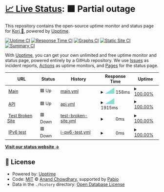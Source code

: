 # [📈 Live Status](https://status.korsinemi.link): <!--live status--> **🟧 Partial outage**

This repository contains the open-source uptime monitor and status page for [Kori 🦊](https://korsinemi.link), powered by [Upptime](https://github.com/upptime/upptime).

[![Uptime CI](https://github.com/Korsinemi/status/workflows/Uptime%20CI/badge.svg)](https://github.com/Korsinemi/status/actions?query=workflow%3A%22Uptime+CI%22)
[![Response Time CI](https://github.com/Korsinemi/status/workflows/Response%20Time%20CI/badge.svg)](https://github.com/Korsinemi/status/actions?query=workflow%3A%22Response+Time+CI%22)
[![Graphs CI](https://github.com/Korsinemi/status/workflows/Graphs%20CI/badge.svg)](https://github.com/Korsinemi/status/actions?query=workflow%3A%22Graphs+CI%22)
[![Static Site CI](https://github.com/Korsinemi/status/workflows/Static%20Site%20CI/badge.svg)](https://github.com/Korsinemi/status/actions?query=workflow%3A%22Static+Site+CI%22)
[![Summary CI](https://github.com/Korsinemi/status/workflows/Summary%20CI/badge.svg)](https://github.com/Korsinemi/status/actions?query=workflow%3A%22Summary+CI%22)

With [Upptime](https://upptime.js.org), you can get your own unlimited and free uptime monitor and status page, powered entirely by a GitHub repository. We use [Issues](https://github.com/Korsinemi/status/issues) as incident reports, [Actions](https://github.com/Korsinemi/status/actions) as uptime monitors, and [Pages](https://status.korsinemi.link) for the status page.

<!--start: status pages-->
<!-- This summary is generated by Upptime (https://github.com/upptime/upptime) -->
<!-- Do not edit this manually, your changes will be overwritten -->
<!-- prettier-ignore -->
| URL | Status | History | Response Time | Uptime |
| --- | ------ | ------- | ------------- | ------ |
| <img alt="" src="https://icons.duckduckgo.com/ip3/korsinemi.link.ico" height="13"> [Main](https://korsinemi.link) | 🟩 Up | [main.yml](https://github.com/Korsinemi/status/commits/HEAD/history/main.yml) | <details><summary><img alt="Response time graph" src="./graphs/main/response-time-week.png" height="20"> 158ms</summary><br><a href="https://status.korsinemi.link/history/main"><img alt="Response time 158" src="https://img.shields.io/endpoint?url=https%3A%2F%2Fraw.githubusercontent.com%2FKorsinemi%2Fstatus%2FHEAD%2Fapi%2Fmain%2Fresponse-time.json"></a><br><a href="https://status.korsinemi.link/history/main"><img alt="24-hour response time 158" src="https://img.shields.io/endpoint?url=https%3A%2F%2Fraw.githubusercontent.com%2FKorsinemi%2Fstatus%2FHEAD%2Fapi%2Fmain%2Fresponse-time-day.json"></a><br><a href="https://status.korsinemi.link/history/main"><img alt="7-day response time 158" src="https://img.shields.io/endpoint?url=https%3A%2F%2Fraw.githubusercontent.com%2FKorsinemi%2Fstatus%2FHEAD%2Fapi%2Fmain%2Fresponse-time-week.json"></a><br><a href="https://status.korsinemi.link/history/main"><img alt="30-day response time 158" src="https://img.shields.io/endpoint?url=https%3A%2F%2Fraw.githubusercontent.com%2FKorsinemi%2Fstatus%2FHEAD%2Fapi%2Fmain%2Fresponse-time-month.json"></a><br><a href="https://status.korsinemi.link/history/main"><img alt="1-year response time 158" src="https://img.shields.io/endpoint?url=https%3A%2F%2Fraw.githubusercontent.com%2FKorsinemi%2Fstatus%2FHEAD%2Fapi%2Fmain%2Fresponse-time-year.json"></a></details> | <details><summary><a href="https://status.korsinemi.link/history/main">100.00%</a></summary><a href="https://status.korsinemi.link/history/main"><img alt="All-time uptime 100.00%" src="https://img.shields.io/endpoint?url=https%3A%2F%2Fraw.githubusercontent.com%2FKorsinemi%2Fstatus%2FHEAD%2Fapi%2Fmain%2Fuptime.json"></a><br><a href="https://status.korsinemi.link/history/main"><img alt="24-hour uptime 100.00%" src="https://img.shields.io/endpoint?url=https%3A%2F%2Fraw.githubusercontent.com%2FKorsinemi%2Fstatus%2FHEAD%2Fapi%2Fmain%2Fuptime-day.json"></a><br><a href="https://status.korsinemi.link/history/main"><img alt="7-day uptime 100.00%" src="https://img.shields.io/endpoint?url=https%3A%2F%2Fraw.githubusercontent.com%2FKorsinemi%2Fstatus%2FHEAD%2Fapi%2Fmain%2Fuptime-week.json"></a><br><a href="https://status.korsinemi.link/history/main"><img alt="30-day uptime 100.00%" src="https://img.shields.io/endpoint?url=https%3A%2F%2Fraw.githubusercontent.com%2FKorsinemi%2Fstatus%2FHEAD%2Fapi%2Fmain%2Fuptime-month.json"></a><br><a href="https://status.korsinemi.link/history/main"><img alt="1-year uptime 100.00%" src="https://img.shields.io/endpoint?url=https%3A%2F%2Fraw.githubusercontent.com%2FKorsinemi%2Fstatus%2FHEAD%2Fapi%2Fmain%2Fuptime-year.json"></a></details>
| <img alt="" src="https://icons.duckduckgo.com/ip3/peludapi.korsinemi.link.ico" height="13"> [API](https://peludapi.korsinemi.link) | 🟩 Up | [api.yml](https://github.com/Korsinemi/status/commits/HEAD/history/api.yml) | <details><summary><img alt="Response time graph" src="./graphs/api/response-time-week.png" height="20"> 1915ms</summary><br><a href="https://status.korsinemi.link/history/api"><img alt="Response time 1915" src="https://img.shields.io/endpoint?url=https%3A%2F%2Fraw.githubusercontent.com%2FKorsinemi%2Fstatus%2FHEAD%2Fapi%2Fapi%2Fresponse-time.json"></a><br><a href="https://status.korsinemi.link/history/api"><img alt="24-hour response time 1915" src="https://img.shields.io/endpoint?url=https%3A%2F%2Fraw.githubusercontent.com%2FKorsinemi%2Fstatus%2FHEAD%2Fapi%2Fapi%2Fresponse-time-day.json"></a><br><a href="https://status.korsinemi.link/history/api"><img alt="7-day response time 1915" src="https://img.shields.io/endpoint?url=https%3A%2F%2Fraw.githubusercontent.com%2FKorsinemi%2Fstatus%2FHEAD%2Fapi%2Fapi%2Fresponse-time-week.json"></a><br><a href="https://status.korsinemi.link/history/api"><img alt="30-day response time 1915" src="https://img.shields.io/endpoint?url=https%3A%2F%2Fraw.githubusercontent.com%2FKorsinemi%2Fstatus%2FHEAD%2Fapi%2Fapi%2Fresponse-time-month.json"></a><br><a href="https://status.korsinemi.link/history/api"><img alt="1-year response time 1915" src="https://img.shields.io/endpoint?url=https%3A%2F%2Fraw.githubusercontent.com%2FKorsinemi%2Fstatus%2FHEAD%2Fapi%2Fapi%2Fresponse-time-year.json"></a></details> | <details><summary><a href="https://status.korsinemi.link/history/api">100.00%</a></summary><a href="https://status.korsinemi.link/history/api"><img alt="All-time uptime 100.00%" src="https://img.shields.io/endpoint?url=https%3A%2F%2Fraw.githubusercontent.com%2FKorsinemi%2Fstatus%2FHEAD%2Fapi%2Fapi%2Fuptime.json"></a><br><a href="https://status.korsinemi.link/history/api"><img alt="24-hour uptime 100.00%" src="https://img.shields.io/endpoint?url=https%3A%2F%2Fraw.githubusercontent.com%2FKorsinemi%2Fstatus%2FHEAD%2Fapi%2Fapi%2Fuptime-day.json"></a><br><a href="https://status.korsinemi.link/history/api"><img alt="7-day uptime 100.00%" src="https://img.shields.io/endpoint?url=https%3A%2F%2Fraw.githubusercontent.com%2FKorsinemi%2Fstatus%2FHEAD%2Fapi%2Fapi%2Fuptime-week.json"></a><br><a href="https://status.korsinemi.link/history/api"><img alt="30-day uptime 100.00%" src="https://img.shields.io/endpoint?url=https%3A%2F%2Fraw.githubusercontent.com%2FKorsinemi%2Fstatus%2FHEAD%2Fapi%2Fapi%2Fuptime-month.json"></a><br><a href="https://status.korsinemi.link/history/api"><img alt="1-year uptime 100.00%" src="https://img.shields.io/endpoint?url=https%3A%2F%2Fraw.githubusercontent.com%2FKorsinemi%2Fstatus%2FHEAD%2Fapi%2Fapi%2Fuptime-year.json"></a></details>
| <img alt="" src="https://icons.duckduckgo.com/ip3/thissitedoesnotexist.koj.co.ico" height="13"> [Test Broken Site](https://thissitedoesnotexist.koj.co) | 🟥 Down | [test-broken-site.yml](https://github.com/Korsinemi/status/commits/HEAD/history/test-broken-site.yml) | <details><summary><img alt="Response time graph" src="./graphs/test-broken-site/response-time-week.png" height="20"> 0ms</summary><br><a href="https://status.korsinemi.link/history/test-broken-site"><img alt="Response time 0" src="https://img.shields.io/endpoint?url=https%3A%2F%2Fraw.githubusercontent.com%2FKorsinemi%2Fstatus%2FHEAD%2Fapi%2Ftest-broken-site%2Fresponse-time.json"></a><br><a href="https://status.korsinemi.link/history/test-broken-site"><img alt="24-hour response time 0" src="https://img.shields.io/endpoint?url=https%3A%2F%2Fraw.githubusercontent.com%2FKorsinemi%2Fstatus%2FHEAD%2Fapi%2Ftest-broken-site%2Fresponse-time-day.json"></a><br><a href="https://status.korsinemi.link/history/test-broken-site"><img alt="7-day response time 0" src="https://img.shields.io/endpoint?url=https%3A%2F%2Fraw.githubusercontent.com%2FKorsinemi%2Fstatus%2FHEAD%2Fapi%2Ftest-broken-site%2Fresponse-time-week.json"></a><br><a href="https://status.korsinemi.link/history/test-broken-site"><img alt="30-day response time 0" src="https://img.shields.io/endpoint?url=https%3A%2F%2Fraw.githubusercontent.com%2FKorsinemi%2Fstatus%2FHEAD%2Fapi%2Ftest-broken-site%2Fresponse-time-month.json"></a><br><a href="https://status.korsinemi.link/history/test-broken-site"><img alt="1-year response time 0" src="https://img.shields.io/endpoint?url=https%3A%2F%2Fraw.githubusercontent.com%2FKorsinemi%2Fstatus%2FHEAD%2Fapi%2Ftest-broken-site%2Fresponse-time-year.json"></a></details> | <details><summary><a href="https://status.korsinemi.link/history/test-broken-site">100.00%</a></summary><a href="https://status.korsinemi.link/history/test-broken-site"><img alt="All-time uptime 100.00%" src="https://img.shields.io/endpoint?url=https%3A%2F%2Fraw.githubusercontent.com%2FKorsinemi%2Fstatus%2FHEAD%2Fapi%2Ftest-broken-site%2Fuptime.json"></a><br><a href="https://status.korsinemi.link/history/test-broken-site"><img alt="24-hour uptime 100.00%" src="https://img.shields.io/endpoint?url=https%3A%2F%2Fraw.githubusercontent.com%2FKorsinemi%2Fstatus%2FHEAD%2Fapi%2Ftest-broken-site%2Fuptime-day.json"></a><br><a href="https://status.korsinemi.link/history/test-broken-site"><img alt="7-day uptime 100.00%" src="https://img.shields.io/endpoint?url=https%3A%2F%2Fraw.githubusercontent.com%2FKorsinemi%2Fstatus%2FHEAD%2Fapi%2Ftest-broken-site%2Fuptime-week.json"></a><br><a href="https://status.korsinemi.link/history/test-broken-site"><img alt="30-day uptime 100.00%" src="https://img.shields.io/endpoint?url=https%3A%2F%2Fraw.githubusercontent.com%2FKorsinemi%2Fstatus%2FHEAD%2Fapi%2Ftest-broken-site%2Fuptime-month.json"></a><br><a href="https://status.korsinemi.link/history/test-broken-site"><img alt="1-year uptime 100.00%" src="https://img.shields.io/endpoint?url=https%3A%2F%2Fraw.githubusercontent.com%2FKorsinemi%2Fstatus%2FHEAD%2Fapi%2Ftest-broken-site%2Fuptime-year.json"></a></details>
| <img alt="" src="https://icons.duckduckgo.com/ip3/null.ico" height="13"> [IPv6 test](forwardemail.net) | 🟥 Down | [i-pv6-test.yml](https://github.com/Korsinemi/status/commits/HEAD/history/i-pv6-test.yml) | <details><summary><img alt="Response time graph" src="./graphs/i-pv6-test/response-time-week.png" height="20"> 0ms</summary><br><a href="https://status.korsinemi.link/history/i-pv6-test"><img alt="Response time 0" src="https://img.shields.io/endpoint?url=https%3A%2F%2Fraw.githubusercontent.com%2FKorsinemi%2Fstatus%2FHEAD%2Fapi%2Fi-pv6-test%2Fresponse-time.json"></a><br><a href="https://status.korsinemi.link/history/i-pv6-test"><img alt="24-hour response time 0" src="https://img.shields.io/endpoint?url=https%3A%2F%2Fraw.githubusercontent.com%2FKorsinemi%2Fstatus%2FHEAD%2Fapi%2Fi-pv6-test%2Fresponse-time-day.json"></a><br><a href="https://status.korsinemi.link/history/i-pv6-test"><img alt="7-day response time 0" src="https://img.shields.io/endpoint?url=https%3A%2F%2Fraw.githubusercontent.com%2FKorsinemi%2Fstatus%2FHEAD%2Fapi%2Fi-pv6-test%2Fresponse-time-week.json"></a><br><a href="https://status.korsinemi.link/history/i-pv6-test"><img alt="30-day response time 0" src="https://img.shields.io/endpoint?url=https%3A%2F%2Fraw.githubusercontent.com%2FKorsinemi%2Fstatus%2FHEAD%2Fapi%2Fi-pv6-test%2Fresponse-time-month.json"></a><br><a href="https://status.korsinemi.link/history/i-pv6-test"><img alt="1-year response time 0" src="https://img.shields.io/endpoint?url=https%3A%2F%2Fraw.githubusercontent.com%2FKorsinemi%2Fstatus%2FHEAD%2Fapi%2Fi-pv6-test%2Fresponse-time-year.json"></a></details> | <details><summary><a href="https://status.korsinemi.link/history/i-pv6-test">100.00%</a></summary><a href="https://status.korsinemi.link/history/i-pv6-test"><img alt="All-time uptime 100.00%" src="https://img.shields.io/endpoint?url=https%3A%2F%2Fraw.githubusercontent.com%2FKorsinemi%2Fstatus%2FHEAD%2Fapi%2Fi-pv6-test%2Fuptime.json"></a><br><a href="https://status.korsinemi.link/history/i-pv6-test"><img alt="24-hour uptime 100.00%" src="https://img.shields.io/endpoint?url=https%3A%2F%2Fraw.githubusercontent.com%2FKorsinemi%2Fstatus%2FHEAD%2Fapi%2Fi-pv6-test%2Fuptime-day.json"></a><br><a href="https://status.korsinemi.link/history/i-pv6-test"><img alt="7-day uptime 100.00%" src="https://img.shields.io/endpoint?url=https%3A%2F%2Fraw.githubusercontent.com%2FKorsinemi%2Fstatus%2FHEAD%2Fapi%2Fi-pv6-test%2Fuptime-week.json"></a><br><a href="https://status.korsinemi.link/history/i-pv6-test"><img alt="30-day uptime 100.00%" src="https://img.shields.io/endpoint?url=https%3A%2F%2Fraw.githubusercontent.com%2FKorsinemi%2Fstatus%2FHEAD%2Fapi%2Fi-pv6-test%2Fuptime-month.json"></a><br><a href="https://status.korsinemi.link/history/i-pv6-test"><img alt="1-year uptime 100.00%" src="https://img.shields.io/endpoint?url=https%3A%2F%2Fraw.githubusercontent.com%2FKorsinemi%2Fstatus%2FHEAD%2Fapi%2Fi-pv6-test%2Fuptime-year.json"></a></details>

<!--end: status pages-->

[**Visit our status website →**](https://status.korsinemi.link)

## 📄 License

- Powered by: [Upptime](https://github.com/upptime/upptime)
- Code: [MIT](./LICENSE) © [Anand Chowdhary](https://anandchowdhary.com), supported by [Pabio](https://pabio.com)
- Data in the `./history` directory: [Open Database License](https://opendatacommons.org/licenses/odbl/1-0/)
